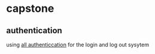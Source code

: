 # capstone
## authentication
using [all authenticcation](https://django-allauth.readthedocs.io/en/latest/installation.html) for the login and log out sysytem 
